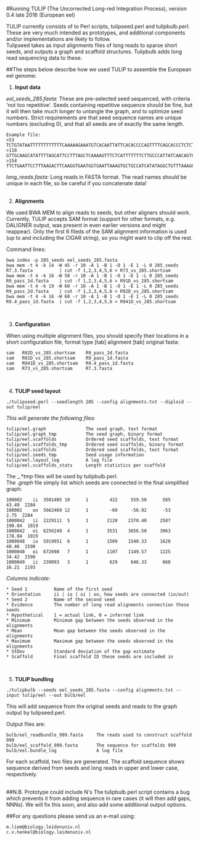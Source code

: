 #Running TULIP (The Uncorrected Long-red Integration Process), version 0.4 late 2016 (European eel)

TULIP currently consists of to Perl scripts, tulipseed.perl and tulipbulb.perl. These are very much intended as prototypes, and additional components and/or implementations are likely to follow. <br>
Tulipseed takes as input alignments files of long reads to sparse short seeds, and outputs a graph and scaffold structures. Tulipbulb adds long read sequencing data to these.<br>

##The steps below describe how we used TULIP to assemble the European eel genome:<br>


1. **Input data**


  _eel_seeds_285.fasta:_
  These are pre-selected seed sequenced, with criteria 'not too repetitive'. Seeds containing repetitive sequence should be fine, but it will then take much longer to untangle the graph, and to optimize seed numbers. Strict requirements are that seed sequence names are unique numbers (excluding 0), and that all seeds are of exactly the same length.<br>
  ```
Example file:
>53
TCTGTATAATTTTTTTTTTTTCAAAAAGAAATGTCACAATTATTCACACCCCAGTTTTCAGCACCCTCTCTTAACAAGGACATTCTTCTGTAATATTTTATGAGATAGATGGACACATCCTTGTCCATTCTTGCATACACCATCTTTCTAAATTTTCTACTGAAAATGTCCTCCTCAGTTCAAACCAGAAAATTTGGTTACATTCTGGAAACTTGAATATTGATCCAGAGACAAAAACAGCAAAACAGTAATTTTGTGGTAAATTAATCATTTATTGGTTGAGTT  
>118
GTTGCAAGCATATTTTAGCATTCCTTTAGCTCAAAAGTTTCTCATTTTTTTCTTGCCCATTATCAACAGTGACAAATTCTTCTGATATACATCTTTCTGATGTTTGTGGTTCCACATTGGCCTTCTCCTGCATTGTGGTATTTCTACTTTGTTTAGTTAATCAGCTGTTGAAATTAGCCTTTAGTCCCACAGGGAATTACAGGAATTGTGGTATACACTGTTATAAGCAATATACATTTTATTTTATGATACCTGCTAAAGAAGGTAATATGTCAGATGTTATAG  
>154
TTCTGAATTCCTTTAAGACTTCAAGGTGAATGGTGAATTAAAGTGCTGCCATCATATAGGCTGTTTAAAGGCAGTTTTAAATGATTTTATATATATTTTATATGATTACAGACAATGTGATTCATGAAGAAAATGTGGGCAGTCCTTTTCCCTGTAGCAAGGTCAGTAAAATAATAGTGACAGAATAATGTGCTTGACGTCTCTAATTTTACAATCTCATATACCACTGTATGCCTATGTGAGTCAAATATGATATAAAATTGAACATTATTATGTTTGTAATGG  
  ```
  _long_reads.fasta:_
  Long reads in FASTA format. The read names should be unique in each file, so be careful if you concatenate data!<br><br>


2. **Alignments**


  We used BWA MEM to align reads to seeds, but other aligners should work. Currently, TULIP accepts SAM format (support for other formats, e.g. DALIGNER output, was present in even earlier versions and might reappear). Only the first 6 fileds of the SAM alignment information is used (up to and including the CIGAR string), so you might want to clip off the rest.

  Command lines:
  ```
  bwa index -p 285_seeds eel_seeds_285.fasta
  bwa mem -t 4 -k 14 -W 45 -r 10 -A 1 -B 1 -O 1 -E 1 -L 0 285_seeds R7.3.fasta			| cut -f 1,2,3,4,5,6 > R73_vs_285.shortsam  
  bwa mem -t 4 -k 16 -W 50 -r 10 -A 1 -B 1 -O 1 -E 1 -L 0 285_seeds R9_pass_1d.fasta	| cut -f 1,2,3,4,5,6 > R91D_vs_285.shortsam  
  bwa mem -t 4 -k 19 -W 60 -r 10 -A 1 -B 1 -O 1 -E 1 -L 0 285_seeds R9_pass_2d.fasta	| cut -f 1,2,3,4,5,6 > R92D_vs_285.shortsam  
  bwa mem -t 4 -k 16 -W 60 -r 10 -A 1 -B 1 -O 1 -E 1 -L 0 285_seeds R9.4_pass_1d.fasta	| cut -f 1,2,3,4,5,6 > R941D_vs_285.shortsam  
  ```
<br>


3. **Configuration**


  When using multiple alignment files, you should specify their locations in a short configuration file, format type [tab] alignment [tab] original fasta:
  ```
  sam	R92D_vs_285.shortsam	R9_pass_2d.fasta
  sam	R91D_vs_285.shortsam	R9_pass_1d.fasta
  sam	R941D_vs_285.shortsam	R9.4_pass_1d.fasta
  sam	R73_vs_285.shortsam		R7.3.fasta
  ```
<br>

4. **TULIP seed layout**

  ```
  ./tulipseed.perl --seedlength 285 --config alignments.txt --diploid --out tulip/eel
  ```
  
  _This will generate the following files:_<br>
  ```
  tulip/eel.graph				The seed graph, text format
  tulip/eel.graph_tmp			The seed graph, binary format
  tulip/eel.scaffolds			Ordered seed scaffolds, text format
  tulip/eel.scaffolds_tmp		Ordered seed scaffolds, binary format
  tulip/eel.scaffolds			Ordered seed scaffolds, text format
  tulip/eel.seeds_tmp			Seed usage information
  tulip/eel.layout_log			A log file
  tulip/eel.scaffolds_stats		Length statistics per scaffold
  ```
  The _.*_tmp_ files will be used by tulipbulb.perl.<br>
  The _.graph_ file simply list which seeds are connected in the final simplified graph:<br>
  
  ```
  100002	ii	3501405	10		1		 432	 559.50		 585	 43.49	2284
  100002	oo	5662469	12		1		 -60	 -56.92		 -53	  2.75	2284
  1000042	ii	2229111	 5		1		2120	2370.40		2587	190.04	1019
  1000042	oi	6256249	 4		1		3531	3656.50		3963	178.04	1019
  1000048	io	5919951	 6		1		1509	1540.33		1628	 40.46	1598
  1000048	oi	672698	 7		1		1107	1149.57		1225	 34.42	1598
  1000049	ii	239093	 3		1		 629	 646.33		 668	 16.21	1193
  ```
  
  
  _Columns indicate:_<br>
  ```
  * Seed 1			Name of the first seed
  * Orientation		ii | io | oi | oo, how seeds are connected (in/out)
  * Seed 2			Name of the second seed
  * Evidence		The number of long read alignments connection these seeds
  * Hypothetical	1 = actual link, 0 = inferred link
  * Minimum			Minimum gap between the seeds observed in the alignments
  * Mean			Mean gap between the seeds observed in the alignments
  * Maximum			Maximum gap between the seeds observed in the alignments
  * StDev			Standard deviation of the gap estimate
  * Scaffold		Final scaffold ID these seeds are included in
  ```
<br>  

5. **TULIP bundling**
  ```
  ./tulipbulb --seeds eel_seeds_285.fasta --config alignments.txt --input tulip/eel --out bulb/eel
  ```

  This will add sequence from the original seeds and reads to the graph output by tulipseed.perl.

  Output files are:
  ```
  bulb/eel_readbundle_999.fasta		The reads used to construct scaffold 999
  bulb/eel_scaffold_999.fasta		The sequence for scaffolds 999
  bulb/eel.bundle_log				A log file
  ```
  
  For each scaffold, two files are generated. The scaffold sequence shows sequence derived from seeds and long reads in upper and lower case, respectively.<br><br>

##N.B. Prototype could include N's
The tulipbulb.perl script contains a bug which prevents it from adding sequence in rare cases (it will then add gaps, NNNs). We will fix this soon, and also add some additional output options.<br>

##For any questions please send us an e-mail using:
```
m.liem@biology.leidenuniv.nl
c.v.henkel@biology.leidenuniv.nl
```
